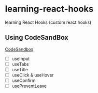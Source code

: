 # learning-react-hooks

learning React Hooks (custom react hooks)

## Using CodeSandBox
[CodeSandbox](https://codesandbox.io/p/sandbox/learning-react-hooks-88228l?layout=%257B%2522sidebarPanel%2522%253A%2522EXPLORER%2522%252C%2522rootPanelGroup%2522%253A%257B%2522direction%2522%253A%2522horizontal%2522%252C%2522contentType%2522%253A%2522UNKNOWN%2522%252C%2522type%2522%253A%2522PANEL_GROUP%2522%252C%2522id%2522%253A%2522ROOT_LAYOUT%2522%252C%2522panels%2522%253A%255B%257B%2522type%2522%253A%2522PANEL_GROUP%2522%252C%2522contentType%2522%253A%2522UNKNOWN%2522%252C%2522direction%2522%253A%2522vertical%2522%252C%2522id%2522%253A%2522clqfz05sj0006356hxscb4wzz%2522%252C%2522sizes%2522%253A%255B70%252C30%255D%252C%2522panels%2522%253A%255B%257B%2522type%2522%253A%2522PANEL_GROUP%2522%252C%2522contentType%2522%253A%2522EDITOR%2522%252C%2522direction%2522%253A%2522horizontal%2522%252C%2522id%2522%253A%2522EDITOR%2522%252C%2522panels%2522%253A%255B%257B%2522type%2522%253A%2522PANEL%2522%252C%2522contentType%2522%253A%2522EDITOR%2522%252C%2522id%2522%253A%2522clqfz05si0002356hfk7gdmik%2522%257D%255D%257D%252C%257B%2522type%2522%253A%2522PANEL_GROUP%2522%252C%2522contentType%2522%253A%2522SHELLS%2522%252C%2522direction%2522%253A%2522horizontal%2522%252C%2522id%2522%253A%2522SHELLS%2522%252C%2522panels%2522%253A%255B%257B%2522type%2522%253A%2522PANEL%2522%252C%2522contentType%2522%253A%2522SHELLS%2522%252C%2522id%2522%253A%2522clqfz05si0003356hggtj4489%2522%257D%255D%252C%2522sizes%2522%253A%255B100%255D%257D%255D%257D%252C%257B%2522type%2522%253A%2522PANEL_GROUP%2522%252C%2522contentType%2522%253A%2522DEVTOOLS%2522%252C%2522direction%2522%253A%2522vertical%2522%252C%2522id%2522%253A%2522DEVTOOLS%2522%252C%2522panels%2522%253A%255B%257B%2522type%2522%253A%2522PANEL%2522%252C%2522contentType%2522%253A%2522DEVTOOLS%2522%252C%2522id%2522%253A%2522clqfz05si0005356hqzi75la4%2522%257D%255D%252C%2522sizes%2522%253A%255B100%255D%257D%255D%252C%2522sizes%2522%253A%255B62.38385347816924%252C37.61614652183076%255D%257D%252C%2522tabbedPanels%2522%253A%257B%2522clqfz05si0002356hfk7gdmik%2522%253A%257B%2522id%2522%253A%2522clqfz05si0002356hfk7gdmik%2522%252C%2522tabs%2522%253A%255B%255D%257D%252C%2522clqfz05si0005356hqzi75la4%2522%253A%257B%2522tabs%2522%253A%255B%257B%2522id%2522%253A%2522clqfz05si0004356hcqn1jtx8%2522%252C%2522mode%2522%253A%2522permanent%2522%252C%2522type%2522%253A%2522UNASSIGNED_PORT%2522%252C%2522port%2522%253A0%252C%2522path%2522%253A%2522%252F%2522%257D%255D%252C%2522id%2522%253A%2522clqfz05si0005356hqzi75la4%2522%252C%2522activeTabId%2522%253A%2522clqfz05si0004356hcqn1jtx8%2522%257D%252C%2522clqfz05si0003356hggtj4489%2522%253A%257B%2522tabs%2522%253A%255B%255D%252C%2522id%2522%253A%2522clqfz05si0003356hggtj4489%2522%257D%257D%252C%2522showDevtools%2522%253Atrue%252C%2522showShells%2522%253Atrue%252C%2522showSidebar%2522%253Atrue%252C%2522sidebarPanelSize%2522%253A15%257D)

- [ ] useInput
- [ ] useTabs
- [ ] useTitle
- [ ] useClick & useHover
- [ ] useConfirm
- [ ] usePreventLeave